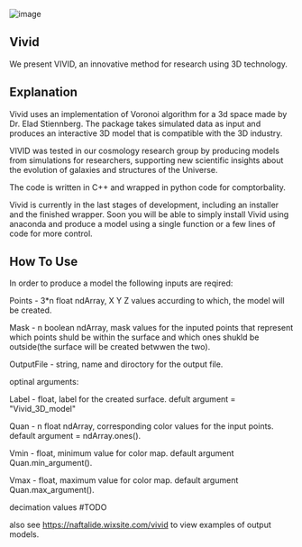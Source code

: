 ![image](https://github.com/GalaxyHunters/Vivid/blob/01788a5e3656dbaa048a48215a290dfb7f3dc831/vivid-cover.png?raw=true)

## Vivid
We present VIVID, an innovative method for research using 3D technology.

## Explanation
Vivid uses an implementation of Voronoi algorithm for a 3d space made by Dr. Elad Stiennberg. The package takes simulated data as input and produces an interactive 3D model that is compatible with the 3D industry.  

VIVID was tested in our cosmology research group by producing models from simulations for researchers, supporting new scientific insights about the evolution of galaxies and structures of the Universe.

The code is written in C++ and wrapped in python code for comptorbality.

Vivid is currently in the last stages of development, including an installer and the finished wrapper. Soon you will be able to simply install Vivid using anaconda and produce a model using a single function or a few lines of code for more control.

## How To Use
In order to produce a model the following inputs are reqired:

Points - 3*n float ndArray, X Y Z values accurding to which, the model will be created.

Mask - n boolean ndArray, mask values for the inputed points that represent which points shuld be within the surface and which ones shukld be outside(the surface will be created betwwen the two).

OutputFile - string, name and diroctory for the output file.

optinal arguments:

Label - float, label for the created surface. defult argument = "Vivid_3D_model"

Quan - n float ndArray, corresponding color values for the input points. default argument = ndArray.ones().

Vmin - float, minimum value for color map. default argument Quan.min_argument().

Vmax - float, maximum value for color map. default argument Quan.max_argument().

decimation values #TODO

also see https://naftalide.wixsite.com/vivid to view examples of output models.
